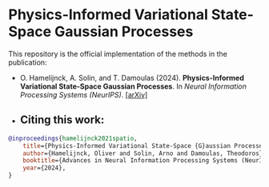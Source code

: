 # Physics-Informed Variational State-Space Gaussian Processes
This repository is the official implementation of the methods in the publication:
- O. Hamelijnck, A. Solin, and T. Damoulas (2024). **Physics-Informed Variational State-Space Gaussian Processes**. In *Neural Information Processing Systems (NeurIPS)*. [[arXiv]]([https://arxiv.org/abs/2111.01732](https://arxiv.org/pdf/2409.13876))

- ## Citing this work:
```bibtex
@inproceedings{hamelijnck2021spatio,
	title={Physics-Informed Variational State-Space {G}aussian Processes},
	author={Hamelijnck, Oliver and Solin, Arno and Damoulas, Theodoros},
	booktitle={Advances in Neural Information Processing Systems (NeurIPS)},
	year={2024},
}
```
